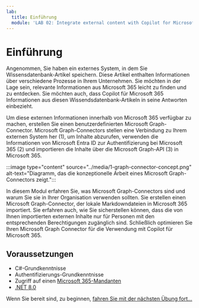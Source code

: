 ```yaml
---
lab:
  title: Einführung
  module: 'LAB 02: Integrate external content with Copilot for Microsoft 365 using Microsoft Graph connectors built with .NET'
---
```


# Einführung

Angenommen, Sie haben ein externes System, in dem Sie Wissensdatenbank-Artikel speichern. Diese Artikel enthalten Informationen über verschiedene Prozesse in Ihrem Unternehmen. Sie möchten in der Lage sein, relevante Informationen aus Microsoft 365 leicht zu finden und zu entdecken. Sie möchten auch, dass Copilot für Microsoft 365 Informationen aus diesen Wissendsdatenbank-Artikeln in seine Antworten einbezieht.

Um diese externen Informationen innerhalb von Microsoft 365 verfügbar zu machen, erstellen Sie einen benutzerdefinierten Microsoft Graph-Connector. Microsoft Graph-Connectors stellen eine Verbindung zu Ihrem externen System her (1), um Inhalte abzurufen, verwenden die Informationen von Microsoft Entra ID zur Authentifizierung bei Microsoft 365 (2) und importieren die Inhalte über die Microsoft Graph-API (3) in Microsoft 365.

:::image type="content" source="../media/1-graph-connector-concept.png" alt-text="Diagramm, das die konzeptionelle Arbeit eines Microsoft Graph-Connectors zeigt.":::

In diesem Modul erfahren Sie, was Microsoft Graph-Connectors sind und warum Sie sie in Ihrer Organisation verwenden sollten. Sie erstellen einen Microsoft Graph-Connector, der lokale Markdowndateien in Microsoft 365 importiert. Sie erfahren auch, wie Sie sicherstellen können, dass die von Ihnen importierten externen Inhalte nur für Personen mit den entsprechenden Berechtigungen zugänglich sind. Schließlich optimieren Sie Ihren Microsoft Graph Connector für die Verwendung mit Copilot für Microsoft 365.

## Voraussetzungen

- C#-Grundkenntnisse
- Authentifizierungs-Grundkenntnisse 
- Zugriff auf einen [Microsoft 365-Mandanten](https://developer.microsoft.com/microsoft-365/dev-program?ocid=MSlearn)
- [.NET 8.0](https://dotnet.microsoft.com/download/dotnet/8.0)

Wenn Sie bereit sind, zu beginnen, [fahren Sie mit der nächsten Übung fort...](./2-exercise-configure-connection-schema.md)